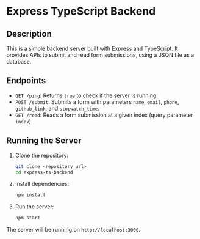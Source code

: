 # Express TypeScript Backend

## Description
This is a simple backend server built with Express and TypeScript. It provides APIs to submit and read form submissions, using a JSON file as a database.

## Endpoints
- `GET /ping`: Returns `true` to check if the server is running.
- `POST /submit`: Submits a form with parameters `name`, `email`, `phone`, `github_link`, and `stopwatch_time`.
- `GET /read`: Reads a form submission at a given index (query parameter `index`).

## Running the Server
1. Clone the repository:
    ```sh
    git clone <repository_url>
    cd express-ts-backend
    ```

2. Install dependencies:
    ```sh
    npm install
    ```

3. Run the server:
    ```sh
    npm start
    ```

The server will be running on `http://localhost:3000`.

